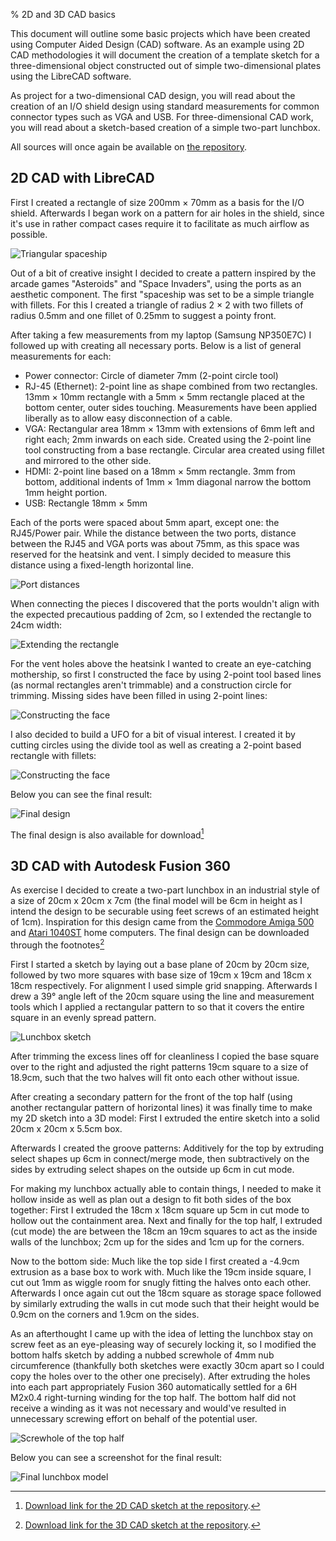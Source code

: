 % 2D and 3D CAD basics

This document will outline some basic projects which have been created using Computer Aided Design (CAD) software. As an example using 2D CAD methodologies it will document the creation of a template sketch for a three-dimensional object constructed out of simple two-dimensional plates using the LibreCAD software.

As project for a two-dimensional CAD design, you will read about the creation of an I/O shield design using standard measurements for common connector types such as VGA and USB. For three-dimensional CAD work, you will read about a sketch-based creation of a simple two-part lunchbox.

All sources will once again be available on [the repository](https://github.com/zibonbadi/zibonbadi.github.io/tree/main/download).

## 2D CAD with LibreCAD

First I created a rectangle of size 200mm &times; 70mm as a basis for the I/O shield. Afterwards I began work on a pattern for air holes in the shield, since it's use in rather compact cases require it to facilitate as much airflow as possible.

![Triangular spaceship](../img/lesson2/spaceship1.png)

Out of a bit of creative insight I decided to create a pattern inspired by the arcade games "Asteroids" and "Space Invaders", using the ports as an aesthetic component. The first "spaceship was set to be a simple triangle with fillets. For this I created a triangle of radius 2 &times; 2 with two fillets of radius 0.5mm and one fillet of 0.25mm to suggest a pointy front.

After taking a few measurements from my laptop (Samsung NP350E7C) I followed up with creating all necessary ports. Below is a list of general measurements for each:

- Power connector: Circle of diameter 7mm (2-point circle tool)
- RJ-45 (Ethernet): 2-point line as shape combined from two rectangles. 13mm &times; 10mm rectangle with a 5mm &times; 5mm rectangle placed at the bottom center, outer sides touching. Measurements have been applied liberally as to allow easy disconnection of a cable.
- VGA: Rectangular area 18mm &times; 13mm with extensions of 6mm left and right each; 2mm inwards on each side. Created using the 2-point line tool constructing from a base rectangle. Circular area created using fillet and mirrored to the other side.
- HDMI: 2-point line based on a 18mm &times; 5mm rectangle. 3mm from bottom, additional indents of 1mm &times; 1mm diagonal narrow the bottom 1mm height portion.
- USB: Rectangle 18mm &times; 5mm

Each of the ports were spaced about 5mm apart, except one: the RJ45/Power pair. While the distance between the two ports, distance between the RJ45 and VGA ports was about 75mm, as this space was reserved for the heatsink and vent. I simply decided to measure this distance using a fixed-length horizontal line.

![Port distances](../img/lesson2/ports.png)

When connecting the pieces I discovered that the ports wouldn't align with the expected precautious padding of 2cm, so I extended the rectangle to 24cm width:

![Extending the rectangle](../img/lesson2/oops.png)

For the vent holes above the heatsink I wanted to create an eye-catching mothership, so first I constructed the face by using 2-point tool based lines (as normal rectangles aren't trimmable) and a construction circle for trimming. Missing sides have been filled in using 2-point lines: 

![Constructing the face](../img/lesson2/faceconstruct.png)

I also decided to build a UFO for a bit of visual interest. I created it by cutting circles using the divide tool as well as creating a 2-point based rectangle with fillets:

![Constructing the face](../img/lesson2/ufo.png)

Below you can see the final result:

![Final design](../img/lesson2/2dcad_final.png)

The final design is also available for download[^2dcad]

## 3D CAD with Autodesk Fusion 360
   
As exercise I decided to create a two-part lunchbox in an industrial style of a size of 20cm x 20cm x 7cm (the final model will be 6cm in height as I intend the design to be securable using feet screws of an estimated height of 1cm). 
Inspiration for this design came from the [Commodore Amiga 500](https://en.wikipedia.org/wiki/Amiga_500) and [Atari 1040ST](https://en.wikipedia.org/wiki/Atari_ST) home computers.
The final design can be downloaded through the footnotes[^3dcad]

First I started a sketch by laying out a base plane of 20cm by 20cm size, followed by two more squares with base size of 19cm x 19cm and 18cm x 18cm respectively. For alignment I used simple grid snapping. Afterwards I drew a 39° angle left of the 20cm square using the line and measurement tools which I applied a rectangular pattern to so that it covers the entire square in an evenly spread pattern.

![Lunchbox sketch](../img/lesson2/3dsketch.png)

After trimming the excess lines off for cleanliness I copied the base square over to the right and adjusted the right patterns 19cm square to a size of 18.9cm, such that the two halves will fit onto each other without issue.

After creating a secondary pattern for the front of the top half (using another rectangular pattern of horizontal lines) it was finally time to make my 2D sketch into a 3D model: First I extruded the entire sketch into a solid 20cm x 20cm x 5.5cm box.

Afterwards I created the groove patterns: Additively for the top by extruding select shapes up 6cm in connect/merge mode, then subtractively on the sides by extruding select shapes on the outside up 6cm in cut mode.

For making my lunchbox actually able to contain things, I needed to make it hollow inside as well as plan out a design to fit both sides of the box together: First I extruded the 18cm x 18cm square up 5cm in cut mode to hollow out the containment area. Next and finally for the top half, I extruded (cut mode) the are between the 18cm an 19cm squares to act as the inside walls of the lunchbox; 2cm up for the sides and 1cm up for the corners.

Now to the bottom side: Much like the top side I first created a -4.9cm extrusion as a base box to work with. Much like the 19cm inside square, I cut out 1mm as wiggle room for snugly fitting the halves onto each other. Afterwards I once again cut out the 18cm square as storage space followed by similarly extruding the walls in cut mode such that their height would be 0.9cm on the corners and 1.9cm on the sides.

As an afterthought I came up with the idea of letting the lunchbox stay on screw feet as an eye-pleasing way of securely locking it, so I modified the bottom halfs sketch by adding a nubbed screwhole of 4mm nub circumference (thankfully both sketches were exactly 30cm apart so I could copy the holes over to the other one precisely). After extruding the holes into each part appropriately Fusion 360 automatically settled for a 6H M2x0.4 right-turning winding for the top half. The bottom half did not receive a winding as it was not necessary and would've resulted in unnecessary screwing effort on behalf of the potential user.

![Screwhole of the top half](../img/lesson2/screwhole.png)

Below you can see a screenshot for the final result:

![Final lunchbox model](../img/lesson2/lunchbox.png)



[^2dcad]: [Download link for the 2D CAD sketch at the repository](../download/Case01%20v12.f3d).
[^3dcad]: [Download link for the 3D CAD sketch at the repository](../download/ioshield.dxf).
